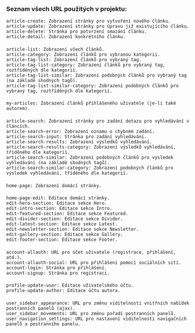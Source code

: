 ### Seznam všech URL použitých v projektu:
    
    article-create: Zobrazení stránky pro vytvoření nového článku.
    article-update: Zobrazení stránky pro úpravu již existujícího článku.
    article-delete: Stránka pro potvrzení smazání článku.
    article-detail: Zobrazení konkrétního článku.
####
    article-list: Zobrazení všech článků.
    article-category: Zobrazení článků pro vybranou kategorii.
    article-tag-list: Zobrazení článků pro vybraný tag.
    article-tag-list-category: Zobrazení článků pro vybraný tag, roztříděných dle kategorií.
    article-tag-list-similar: Zobrazení podobných článků pro vybraný tag (na základě shodných tagů).
    article-tag-list-similar-category: Zobrazení podobných článků pro vybraný tag, roztříděných dle kategorií.
####
    my-articles: Zobrazení článků přihlášeného uživatele (je-li také autorem).
####
    article-search: Zobrazení stránky pro zadání dotazu pro vyhledávání v článcích.
    article-search-error: Zobrazení oznamu o chybném zadání.
    article-search-input: Stránka pro zadání vyhledávání.
    article-search-results: Zobrazení výsledků vyhledávání.
    article-search-results-category: Zobrazení výsledků vyhledávání, tříděného dle kategorií.
    article-search-similar: Zobrazení podobných článků pro výsledek vyhledávání (na základě shodných tagů).
    article-search-similar-category: Zobrazení podobných článků pro výsledek vyhledávání, tříděného dle kategorií.
####
    home-page: Zobrazení domácí stránky.
####
    home-page-edit: Editace domácí stránky.
    edit-hero-section: Editace sekce Hero.
    edit-intro-section: Editace sekce Intro.
    edit-featured-section: Editace sekce Featured.
    edit-divider-section: Editace sekce Divider.
    edit-latest-section: Editace sekce Latest.
    edit-newsletter-section: Editace sekce Newsletter.
    edit-gallery-section: Editace sekce Gallery.
    edit-footer-section: Editace sekce Footer.
####
    account-allauth: URL pro účet uživatele (registrace, přihlášení, atd.).
    account-allauth-social: URL pro přihlášení pomocí sociálních sítí.
    account-login: Stránka pro přihlášení.
    account-signup: Stránka pro registraci.
####
    profile-update-user: Editace uživatelského účtu.
    profile-update-author: Editace účtu autora.
####
    user_sidebar_appearance: URL pro změnu viditelnosti vnitřních nabídek postranních panelů (ajax).
    user_sidebar_movements: URL pro změnu pořadí postranních panelů.
    user_navigation_settings: URL pro nastavení viditelnosti navigačních panelů a postranního panelu.
